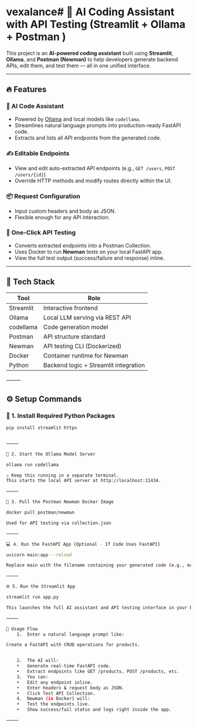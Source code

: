 # vexalance# 🤖 AI Coding Assistant with API Testing (Streamlit + Ollama + Postman )

This project is an **AI-powered coding assistant** built using **Streamlit**, **Ollama**, and **Postman (Newman)** to help developers generate backend APIs, edit them, and test them — all in one unified interface.

---

## 🔥 Features

### 🧠 AI Code Assistant
- Powered by [Ollama](https://ollama.com/) and local models like `codellama`.
- Streamlines natural language prompts into production-ready FastAPI code.
- Extracts and lists all API endpoints from the generated code.

### ✍️ Editable Endpoints
- View and edit auto-extracted API endpoints (e.g., `GET /users`, `POST /users/{id}`).
- Override HTTP methods and modify routes directly within the UI.

### 📦 Request Configuration
- Input custom headers and body as JSON.
- Flexible enough for any API interaction.

### 🚀 One-Click API Testing
- Converts extracted endpoints into a Postman Collection.
- Uses Docker to run **Newman** tests on your local FastAPI app.
- View the full test output (success/failure and response) inline.

---

## 🧱 Tech Stack

| Tool        | Role                                  |
|-------------|---------------------------------------|
| Streamlit   | Interactive frontend                  |
| Ollama      | Local LLM serving via REST API        |
| codellama   | Code generation model                 |
| Postman     | API structure standard                |
| Newman      | API testing CLI (Dockerized)          |
| Docker      | Container runtime for Newman          |
| Python      | Backend logic + Streamlit integration |


⸻


## ⚙️ Setup Commands

### 🔧 1. Install Required Python Packages

```bash
pip install streamlit httpx


⸻

🚀 2. Start the Ollama Model Server

ollama run codellama

⚠️ Keep this running in a separate terminal.
This starts the local API server at http://localhost:11434.

⸻

🐳 3. Pull the Postman Newman Docker Image

docker pull postman/newman

Used for API testing via collection.json

⸻

💻 4. Run the FastAPI App (Optional - If Code Uses FastAPI)

uvicorn main:app --reload

Replace main with the filename containing your generated code (e.g., main.py).

⸻

🌐 5. Run the Streamlit App

streamlit run app.py

This launches the full AI assistant and API testing interface in your browser.

⸻

🧪 Usage Flow
	1.	Enter a natural language prompt like:

Create a FastAPI with CRUD operations for products.


	2.	The AI will:
	•	Generate real-time FastAPI code.
	•	Extract endpoints like GET /products, POST /products, etc.
	3.	You can:
	•	Edit any endpoint inline.
	•	Enter headers & request body as JSON.
	•	Click Test API Collection.
	4.	Newman (in Docker) will:
	•	Test the endpoints live.
	•	Show success/fail status and logs right inside the app.

⸻
